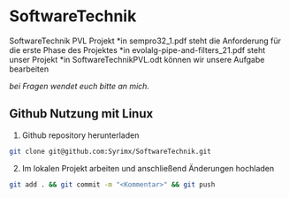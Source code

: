# SoftwareTechnik
SoftwareTechnik PVL Projekt
*in sempro32_1.pdf steht die Anforderung für die erste Phase des Projektes
*in evolalg-pipe-and-filters_21.pdf steht unser Projekt
*in SoftwareTechnikPVL.odt können wir unsere Aufgabe bearbeiten

*bei Fragen wendet euch bitte an mich.*

## Github Nutzung mit Linux
1. Github repository herunterladen
```bash
git clone git@github.com:Syrimx/SoftwareTechnik.git
```

2. Im lokalen Projekt arbeiten und anschließend Änderungen hochladen
```bash
git add . && git commit -m "<Kommentar>" && git push
```
